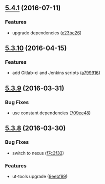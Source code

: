 <a name="5.4.1"></a>
## [5.4.1](https://git.softwaregroup-bg.com/ut5/ut-port-file/compare/v5.3.10...v5.4.1) (2016-07-11)


### Features

* upgrade dependencies ([e23bc26](https://git.softwaregroup-bg.com/ut5/ut-port-file/commit/e23bc26))



<a name="5.3.10"></a>
## [5.3.10](https://git.softwaregroup-bg.com/ut5/ut-port-file/compare/v5.3.9...v5.3.10) (2016-04-15)


### Features

* add Gitlab-ci and Jenkins scripts ([a799916](https://git.softwaregroup-bg.com/ut5/ut-port-file/commit/a799916))



<a name="5.3.9"></a>
## [5.3.9](https://git.softwaregroup-bg.com/ut5/ut-port-file/compare/v5.3.8...v5.3.9) (2016-03-31)


### Bug Fixes

* use constant dependencies ([709ee48](https://git.softwaregroup-bg.com/ut5/ut-port-file/commit/709ee48))



<a name="5.3.8"></a>
## [5.3.8](https://git.softwaregroup-bg.com/ut5/ut-port-file/compare/v5.3.6...v5.3.8) (2016-03-30)


### Bug Fixes

* switch to nexus ([f7c3f33](https://git.softwaregroup-bg.com/ut5/ut-port-file/commit/f7c3f33))

### Features

* ut-tools upgrade ([9eebf99](https://git.softwaregroup-bg.com/ut5/ut-port-file/commit/9eebf99))



